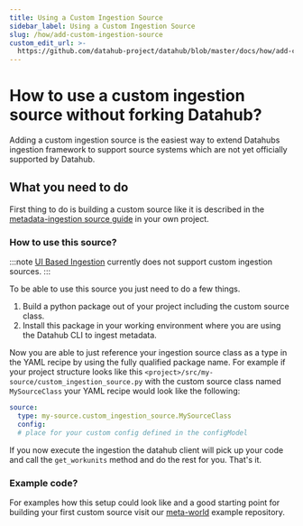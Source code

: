 ```yaml
---
title: Using a Custom Ingestion Source
sidebar_label: Using a Custom Ingestion Source
slug: /how/add-custom-ingestion-source
custom_edit_url: >-
  https://github.com/datahub-project/datahub/blob/master/docs/how/add-custom-ingestion-source.md
---
```


# How to use a custom ingestion source without forking Datahub?

Adding a custom ingestion source is the easiest way to extend Datahubs ingestion framework to support source systems
which are not yet officially supported by Datahub.

## What you need to do

First thing to do is building a custom source like it is described in
the [metadata-ingestion source guide](../../metadata-ingestion/adding-source.md) in your own project.

### How to use this source?

:::note
[UI Based Ingestion](../ui-ingestion.md) currently does not support custom ingestion sources.
:::

To be able to use this source you just need to do a few things.

1. Build a python package out of your project including the custom source class.
2. Install this package in your working environment where you are using the Datahub CLI to ingest metadata.

Now you are able to just reference your ingestion source class as a type in the YAML recipe by using the fully qualified
package name. For example if your project structure looks like this `<project>/src/my-source/custom_ingestion_source.py`
with the custom source class named `MySourceClass` your YAML recipe would look like the following:

```yaml
source:
  type: my-source.custom_ingestion_source.MySourceClass
  config:
  # place for your custom config defined in the configModel
```

If you now execute the ingestion the datahub client will pick up your code and call the `get_workunits` method and do
the rest for you. That's it.

### Example code?

For examples how this setup could look like and a good starting point for building your first custom source visit
our [meta-world](https://github.com/acryldata/meta-world) example repository.
